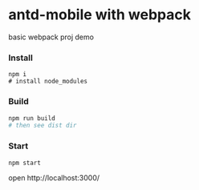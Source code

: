 # antd-mobile with webpack

basic webpack proj demo

### Install

```shell
npm i
# install node_modules
```

### Build

```sh
npm run build
# then see dist dir
```

### Start

```sh
npm start
```

open http://localhost:3000/
